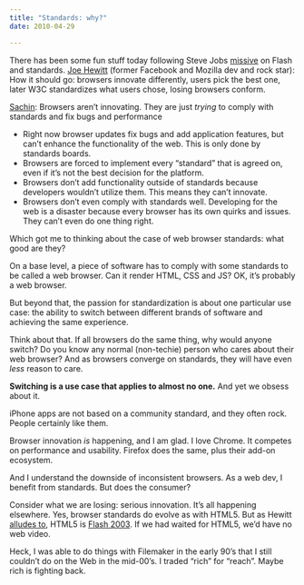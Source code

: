 ```yaml
---
title: "Standards: why?"
date: 2010-04-29

---
```


There has been some fun stuff today following Steve Jobs [missive](http://www.apple.com/hotnews/thoughts-on-flash/) on Flash and standards. [Joe Hewitt](http://twitter.com/joehewitt) (former Facebook and Mozilla dev and rock star):
How it should go: browsers innovate differently, users pick the best one, later W3C standardizes what users chose, losing browsers conform.

[Sachin](http://sachin.posterous.com/the-web-sucks):
Browsers aren’t innovating. They are just _trying_ to comply with standards and fix bugs and performance

*   Right now browser updates fix bugs and add application features, but can’t enhance the functionality of the web. This is only done by standards boards.
*   Browsers are forced to implement every “standard” that is agreed on, even if it’s not the best decision for the platform.
*   Browsers don’t add functionality outside of standards because developers wouldn’t utilize them. This means they can’t innovate.
*   Browsers don’t even comply with standards well. Developing for the web is a disaster because every browser has its own quirks and issues. They can’t even do one thing right.

Which got me to thinking about the case of web browser standards: what good are they?

On a base level, a piece of software has to comply with some standards to be called a web browser. Can it render HTML, CSS and JS? OK, it’s probably a web browser.

But beyond that, the passion for standardization is about one particular use case: the ability to switch between different brands of software and achieving the same experience.

Think about that. If all browsers do the same thing, why would anyone switch? Do you know any normal (non-techie) person who cares about their web browser? And as browsers converge on standards, they will have even _less_ reason to care.

**Switching is a use case that applies to almost no one.** And yet we obsess about it.

iPhone apps are not based on a community standard, and they often rock. People certainly like them.

Browser innovation _is_ happening, and I am glad. I love Chrome. It competes on performance and usability. Firefox does the same, plus their add-on ecosystem.

And I understand the downside of inconsistent browsers. As a web dev, I benefit from standards. But does the consumer?

Consider what we are losing: serious innovation. It’s all happening elsewhere. Yes, browser standards do evolve as with HTML5. But as Hewitt [alludes to](http://twitter.com/joehewitt/status/13097165783), HTML5 is [Flash 2003](http://en.wikipedia.org/wiki/Adobe_Flash#History_2). If we had waited for HTML5, we’d have no web video.

Heck, I was able to do things with Filemaker in the early 90’s that I still couldn’t do on the Web in the mid-00’s. I traded “rich” for “reach”. Maybe rich is fighting back.
